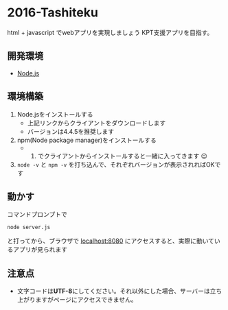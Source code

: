# 2016-Tashiteku

html + javascript でwebアプリを実現しましょう
KPT支援アプリを目指す。

開発環境
---

- [Node.js](https://nodejs.org/en/)


環境構築
---

1. Node.jsをインストールする
    - 上記リンクからクライアントをダウンロードします
    - バージョンは4.4.5を推奨します
2. npm(Node package manager)をインストールする
    - 1. でクライアントからインストールすると一緒に入ってきます :wink:
3. `node -v` と `npm -v` を打ち込んで、それぞれバージョンが表示されればOKです

動かす
---

コマンドプロンプトで

```
node server.js
```

と打ってから、ブラウザで [localhost:8080](http://localhost:8080) にアクセスすると、実際に動いているアプリが見られます

注意点
---

- 文字コードは**UTF-8**にしてください。それ以外にした場合、サーバーは立ち上がりますがページにアクセスできません。
